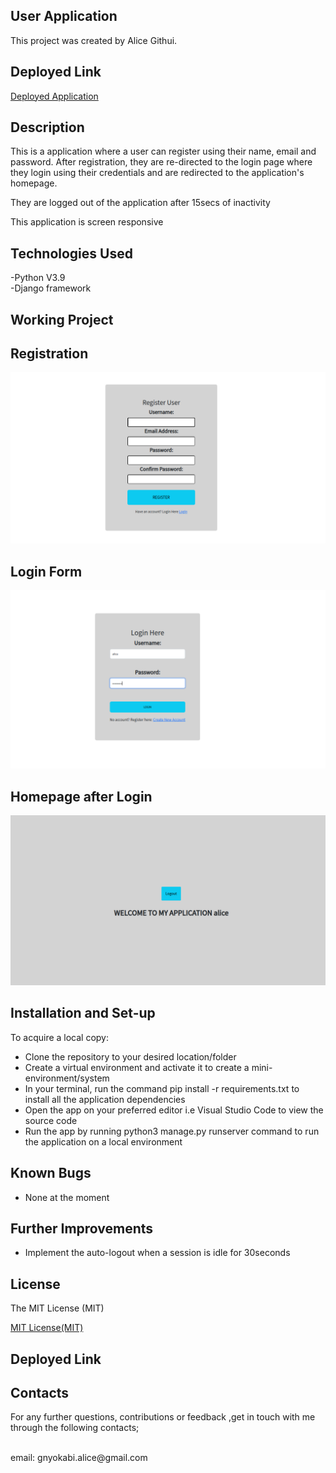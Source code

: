 ## User Application

This project was created by Alice Githui.

## Deployed Link
[Deployed Application](https://xtranet.herokuapp.com/)

## Description
This is a application where a user can register using their name, email and password. After registration, they are re-directed to the login page where they login using their credentials and are redirected to the application's homepage. 

They are logged out of the application after 15secs of inactivity


This application is screen responsive

## Technologies Used

-Python V3.9 
<br>
-Django framework

## Working Project
## Registration
![Registration Form](Images/registration.png)

## Login Form
![Login Form](Images/loginpage.png)

## Homepage after Login
![Homepage after successful login](Images/homepage.png)

## Installation and Set-up

To acquire a local copy:

- Clone the repository to your desired location/folder
- Create a virtual environment and activate it to create a mini-environment/system
- In your terminal, run the command pip install -r requirements.txt to install all the application dependencies 
- Open the app on your preferred editor i.e Visual Studio Code to view the source code
- Run the app by running python3 manage.py runserver command to run the application on a local environment

## Known Bugs
- None at the moment

## Further Improvements
- Implement the auto-logout when a session is idle for 30seconds


## License

The MIT License (MIT)

<a href = "https://www.mit.edu/~amini/LICENSE.md">MIT License(MIT)</a>

## Deployed Link

## Contacts

For any further questions, contributions or feedback ,get in touch with me through the following contacts;

<br>
email: gnyokabi.alice@gmail.com

